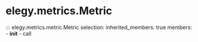 
# elegy.metrics.Metric

::: elegy.metrics.metric.Metric
    selection:
        inherited_members: true
        members:
            - __init__
            - call
        